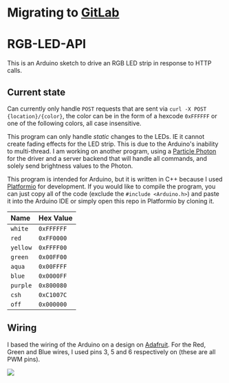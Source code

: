 # Migrating to [GitLab](https://gitlab.com/sethgower/RGB-LED-API)

# RGB-LED-API

This is an Arduino sketch to drive an RGB LED strip in response to HTTP calls.

## Current state

Can currently only handle `POST` requests that are sent via `curl -X POST {location}/{color}`, the color can be in the form of a hexcode `0xFFFFFF` or one of the following colors, all case insensitive.

This program can only handle _static_ changes to the LEDs. IE it cannot create fading effects for the LED strip. This is due to the Arduino's inability to multi-thread. I am working on another program, using a [Particle Photon](https://store.particle.io/products/photon) for the driver and a server backend that will handle all commands, and solely send brightness values to the Photon.

This program is intended for Arduino, but it is written in C++ because I used [Platformio](http://platformio.org/) for development. If you would like to compile the program, you can just copy all of the code (exclude the `#include <Arduino.h>`) and paste it into the Arduino IDE or simply open this repo in Platformio by cloning it.

Name     | Hex Value
:------- | :---------
`white`  | `0xFFFFFF`
`red`    | `0xFF0000`
`yellow` | `0xFFFF00`
`green`  | `0x00FF00`
`aqua`   | `0x00FFFF`
`blue`   | `0x0000FF`
`purple` | `0x800080`
`csh`    | `0xC1007C`
`off`    | `0x000000`

## Wiring

I based the wiring of the Arduino on a design on [Adafruit](https://adafruit.com). For the Red, Green and Blue wires, I used pins 3, 5 and 6 respectively on (these are all PWM pins).

[![](https://cdn-learn.adafruit.com/assets/assets/000/002/692/original/led_strips_ledstripfet.gif?1448059609)](https://learn.adafruit.com/rgb-led-strips/usage)
